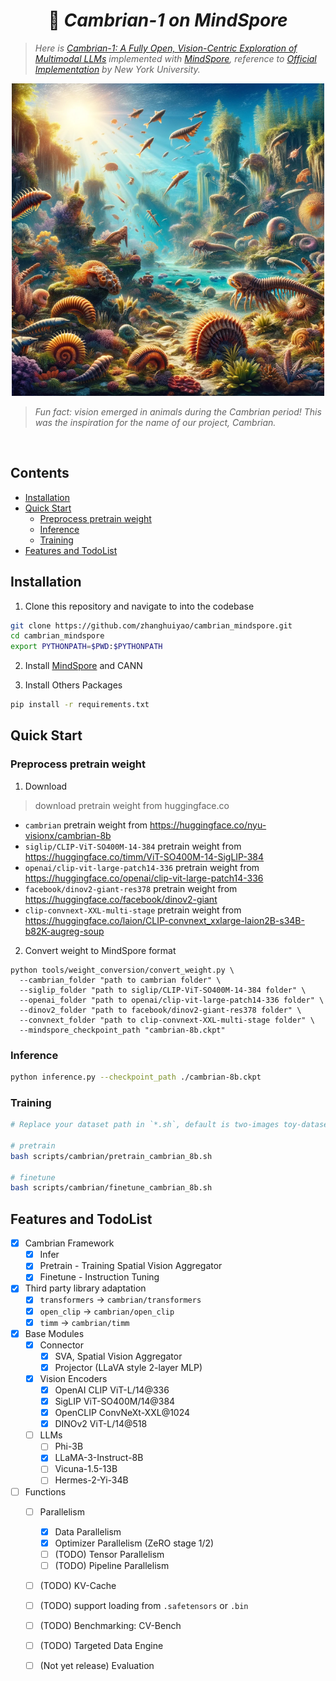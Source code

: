 <div align="center">

#  🪼 *Cambrian-1 on MindSpore*

</div>


> *Here is [Cambrian-1: A Fully Open, Vision-Centric Exploration of Multimodal LLMs](https://arxiv.org/abs/2406.16860) implemented with [MindSpore](https://www.mindspore.cn/), reference to [Official Implementation](https://github.com/cambrian-mllm/cambrian) by New York University.*

<div align="center">
<p>
    <img src="images/cambrian.png" alt="Cambrian" width="500" height="auto">
</p>
</div>

> *Fun fact: vision emerged in animals during the Cambrian period! This was the inspiration for the name of our project, Cambrian.*

<br>


## Contents

- [Installation](#installation)
- [Quick Start](#quick-start)
    - [Preprocess pretrain weight](#preprocess-pretrain-weight)
    - [Inference](#inference)
    - [Training](#training)
- [Features and TodoList](#features-and-todolist)


## Installation

1. Clone this repository and navigate to into the codebase

```bash
git clone https://github.com/zhanghuiyao/cambrian_mindspore.git
cd cambrian_mindspore
export PYTHONPATH=$PWD:$PYTHONPATH
```

2. Install [MindSpore](https://www.mindspore.cn/install/) and CANN

3. Install Others Packages

```bash
pip install -r requirements.txt
```

## Quick Start

### Preprocess pretrain weight

1. Download

> download pretrain weight from huggingface.co

- `cambrian` pretrain weight from https://huggingface.co/nyu-visionx/cambrian-8b
- `siglip/CLIP-ViT-SO400M-14-384` pretrain weight from https://huggingface.co/timm/ViT-SO400M-14-SigLIP-384
- `openai/clip-vit-large-patch14-336` pretrain weight from https://huggingface.co/openai/clip-vit-large-patch14-336
- `facebook/dinov2-giant-res378` pretrain weight from https://huggingface.co/facebook/dinov2-giant
- `clip-convnext-XXL-multi-stage` pretrain weight from https://huggingface.co/laion/CLIP-convnext_xxlarge-laion2B-s34B-b82K-augreg-soup

2. Convert weight to MindSpore format

```shell
python tools/weight_conversion/convert_weight.py \
  --cambrian_folder "path to cambrian folder" \
  --siglip_folder "path to siglip/CLIP-ViT-SO400M-14-384 folder" \
  --openai_folder "path to openai/clip-vit-large-patch14-336 folder" \
  --dinov2_folder "path to facebook/dinov2-giant-res378 folder" \
  --convnext_folder "path to clip-convnext-XXL-multi-stage folder" \
  --mindspore_checkpoint_path "cambrian-8b.ckpt"
```

### Inference

```bash
python inference.py --checkpoint_path ./cambrian-8b.ckpt
```

### Training

```bash
# Replace your dataset path in `*.sh`, default is two-images toy-dataset

# pretrain
bash scripts/cambrian/pretrain_cambrian_8b.sh

# finetune
bash scripts/cambrian/finetune_cambrian_8b.sh
```


## Features and TodoList

- [x] Cambrian Framework
  - [x] Infer
  - [x] Pretrain - Training Spatial Vision Aggregator
  - [x] Finetune - Instruction Tuning
- [x] Third party library adaptation
  - [x] `transformers` -> `cambrian/transformers`
  - [x] `open_clip` -> `cambrian/open_clip`
  - [x] `timm` -> `cambrian/timm`
- [x] Base Modules
  - [x] Connector
    - [x] SVA, Spatial Vision Aggregator
    - [x] Projector (LLaVA style 2-layer MLP)
  - [x] Vision Encoders
    - [x] OpenAI CLIP ViT-L/14@336
    - [x] SigLIP ViT-SO400M/14@384
    - [x] OpenCLIP ConvNeXt-XXL@1024
    - [x] DINOv2 ViT-L/14@518
  - [ ] LLMs
    - [ ] Phi-3B
    - [x] LLaMA-3-Instruct-8B
    - [ ] Vicuna-1.5-13B
    - [ ] Hermes-2-Yi-34B
- [ ] Functions
  - [ ] Parallelism
    - [x] Data Parallelism
    - [x] Optimizer Parallelism (ZeRO stage 1/2)
    - [ ] (TODO) Tensor Parallelism
    - [ ] (TODO) Pipeline Parallelism
  - [ ] (TODO) KV-Cache
  - [ ] (TODO) support loading from `.safetensors` or `.bin`
  - [ ] (TODO) Benchmarking: CV-Bench
  - [ ] (TODO) Targeted Data Engine
  - [ ] (Not yet release) Evaluation 

